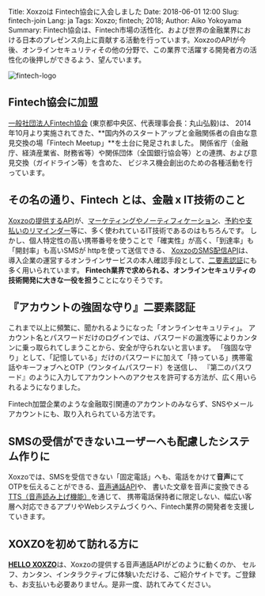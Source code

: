 Title: Xoxzoは Fintech協会に入会しました
Date: 2018-06-01 12:00
Slug: fintech-join
Lang: ja
Tags: Xoxzo; fintech; 2018;
Author: Aiko Yokoyama
Summary: Fintech協会は、Fintech市場の活性化、および世界の金融業界における日本のプレゼンス向上に貢献する活動を行っています。XoxzoのAPIが今後、オンラインセキュリティその他の分野で、この業界で活躍する開発者方の活性化の後押しができるよう、望んでいます。

![fintech-logo](/images/client-logos/fintech-logo.png)

## Fintech協会に加盟

[一般社団法人Fintech協会](https://fintechjapan.org/) (東京都中央区、代表理事会長：丸山弘毅)は、
2014年10月より実施されてきた、**国内外のスタートアップと金融関係者の自由な意見交換の場「Fintech Meetup」**を土台に発足されました。
関係省庁（金融庁、経済産業省、財務省等）や関係団体（全国銀行協会等）との連携、および意見交換（ガイドライン等）を含めた、
ビジネス機会創出のための各種活動を行っています。

## その名の通り、Fintech とは、金融 x IT技術のこと

[Xoxzoの提供するAPI](https://www.xoxzo.com/ja/)が、[マーケティングやノーティフィケーション](https://www.xoxzo.com/ja/about/use-cases/customer-alert-and-notification/)、[予約や支払いのリマインダー](https://www.xoxzo.com/ja/about/use-cases/appointment-reminder/)等に、多く使われているIT技術であるのはもちろんです。
しかし、個人特定性の高い携帯番号を使うことで「確実性」が高く、「到達率」も「開封率」も高いSMSが httpを使って送信できる、
[XoxzoのSMS配信API](https://www.xoxzo.com/ja/about/sms-api/)は、
導入企業の運営するオンラインサービスの本人確認手段として、[二要素認証](https://www.xoxzo.com/ja/about/use-cases/two-factor-authentication/)にも多く用いられています。
**Fintech業界で求められる、オンラインセキュリティの技術開発に大きな一役を担う**ことになりそうです。

## 『アカウントの強固な守り』二要素認証

これまで以上に頻繁に、聞かれるようになった「オンラインセキュリティ」。
アカウント名とパスワードだけのログインでは、パスワードの漏洩等によりカンタンに乗っ取られてしまうことから、安全が守られないと言います。
「強固な守り」として、「記憶している」だけのパスワードに加えて「持っている」携帯電話やキーフォブへとOTP（ワンタイムパスワード）を送信し、
『第二のパスワード』のように入力してアカウントへのアクセスを許可する方法が、広く用いられるようになりました。

Fintech加盟企業のような金融取引関連のアカウントのみならず、SNSやメールアカウントにも、取り入れられている方法です。

## SMSの受信ができないユーザーへも配慮したシステム作りに

Xoxzoでは、SMSを受信できない「固定電話」へも、電話をかけて**音声**にてOTPを伝えることができる、[音声通話API](https://www.xoxzo.com/ja/about/voice-api/)や、
書いた文章を音声に変換できる[TTS（音声読み上げ機能）](https://www.xoxzo.com/ja/about/utilities-api/)を通じて、
携帯電話保持者に限定しない、幅広い客層へ対応できるアプリやWebシステムづくりへ、Fintech業界の開発者を支援していきます。

## XOXZOを初めて訪れる方に

[**HELLO XOXZO**](https://hello.xoxzo.com/ja/#call)は、Xoxzoの提供する音声通話APIがどのように動くのか、
セルフ、カンタン、インタラクティブに体験いただける、ご紹介サイトです。ご登録も、お支払いも必要ありません。是非一度、訪れてみてください。
